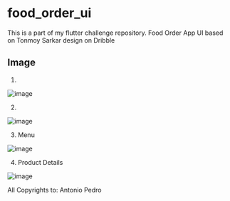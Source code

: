 # food_order_ui

This is a part of my flutter challenge repository.
Food Order App UI based on Tonmoy Sarkar design on Dribble


## Image
1.
![image](https://user-images.githubusercontent.com/42675180/161698219-a9594e19-046b-4880-b2b1-881a280cc838.png)

2.

![image](https://user-images.githubusercontent.com/42675180/161698718-b11e1ea9-834b-4f58-895d-6df2dce9b3b5.png)

3. Menu

![image](https://user-images.githubusercontent.com/42675180/162413027-35c872d6-3f7a-45f1-a174-d7dad623c40c.png)

4. Product Details

![image](https://user-images.githubusercontent.com/42675180/162625540-8051e874-8f0c-4a08-8ff8-f91ab699a95c.png)

All Copyrights to: Antonio Pedro
